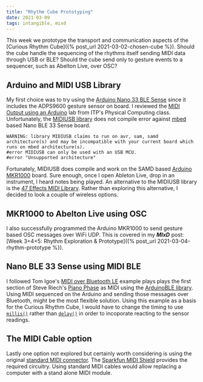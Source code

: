 ```yaml
---
title: "Rhythm Cube Prototyping"
date: 2021-03-09
tags: intangible, mixd
---
```

This week we prototype the transport and communication aspects of the [Curious Rhythm Cube]({% post_url 2021-03-02-chosen-cube %}). Should the cube handle the sequencing of the rhythms itself sending MIDI data through USB or BLE? Should the cube send only to gesture events to a sequencer, such as Abelton Live, over OSC?

## Arduino and MIDI USB Library
My first choice was to try using the [Arduino Nano 33 BLE Sense](https://store.arduino.cc/usa/nano-33-ble-sense) since it includes the ADPS9600 gesture sensor on board. I reviewed the [MIDI Output using an Arduino](https://itp.nyu.edu/physcomp/labs/labs-serial-communication/lab-midi-output-using-an-arduino/) lab from ITP's Physical Computing class. Unfortunately, the [MIDIUSB library](https://www.arduino.cc/en/Reference/MIDIUSB) does not compile error against [mbed](https://os.mbed.com) based Nano BLE 33 Sense board.
```
WARNING: library MIDIUSB claims to run on avr, sam, samd architecture(s) and may be incompatible with your current board which runs on mbed architecture(s).
#error MIDIUSB can only be used with an USB MCU.
#error "Unsupported architecture"
```
Fortunately, MIDIUSB does compile and work on the SAMD based [Arduino MKR1000](https://store.arduino.cc/usa/arduino-mkr1000) board. Sure enough, once I open Ableton Live, drop in an instrument, I heard notes being played. An alternative to the MIDIUSB library is the [47 Effects MIDI Library](https://github.com/FortySevenEffects/arduino_midi_library). Rather than exploring this alternative, I decided to look a couple of wireless options.

## MKR1000 to Abelton Live using OSC
I also successfully programmed the Arduino MKR1000 to send gesture based OSC messages over WiFi UDP. This is covered in my ***MIxD*** post: [Week 3+4+5: Rhythm Exploration & Prototype]({% post_url 2021-03-04-rhythm-prototype %}).

## Nano BLE 33 Sense using MIDI BLE
I followed Tom Igoe's [MIDI over Bluetooth LE](https://tigoe.github.io/SoundExamples/midi-ble.html) example plays plays the first section of Steve Riech's [Piano Phase](https://en.wikipedia.org/wiki/Piano_Phase) as MIDI using the [ArduinoBLE library](https://www.arduino.cc/en/Reference/ArduinoBLE). Using MIDI sequenced on the Arduino and sending those messages over Bluetooth, might be the most flexible solution. Using this example as a basis for the Curious Rhythm Cube, I would have to change the timing to use [`millis()`](https://www.arduino.cc/reference/en/language/functions/time/millis/) rather than [`delay()`](https://www.arduino.cc/reference/en/language/functions/time/delay/) in order to incoporate reacting to the sensor readings. 

## The MIDI Cable option
Lastly one option not explored but certainly worth considering is using the original [standard MIDI connector](https://en.wikipedia.org/wiki/MIDI#Connectors). The [Sparkfun MIDI Shield](https://www.sparkfun.com/products/12898) provides the required circuitry. Using standard MIDI cables would allow replacing a computer with a stand alone MIDI module. 